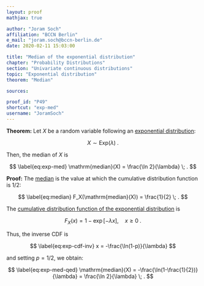 ```yaml
---
layout: proof
mathjax: true

author: "Joram Soch"
affiliation: "BCCN Berlin"
e_mail: "joram.soch@bccn-berlin.de"
date: 2020-02-11 15:03:00

title: "Median of the exponential distribution"
chapter: "Probability Distributions"
section: "Univariate continuous distributions"
topic: "Exponential distribution"
theorem: "Median"

sources:

proof_id: "P49"
shortcut: "exp-med"
username: "JoramSoch"
---
```



**Theorem:** Let $X$ be a random variable following an [exponential distribution](/D/exp.html):

$$ \label{eq:exp}
X \sim \mathrm{Exp}(\lambda) \; .
$$

Then, the median of $X$ is

$$ \label{eq:exp-med}
\mathrm{median}(X) = \frac{\ln 2}{\lambda} \; .
$$


**Proof:** The [median](/D/med.html) is the value at which the cumulative distribution function is $1/2$:

$$ \label{eq:median}
F_X(\mathrm{median}(X)) = \frac{1}{2} \; .
$$

The [cumulative distribution function of the exponential distribution](/D/exp-cdf.html) is

$$ \label{eq:exp-cdf}
F_X(x) = 1 - \exp[-\lambda x], \quad x \geq 0 \; .
$$

Thus, the inverse CDF is

$$ \label{eq:exp-cdf-inv}
x = -\frac{\ln(1-p)}{\lambda}
$$

and setting $p = 1/2$, we obtain:

$$ \label{eq:exp-med-qed}
\mathrm{median}(X) = -\frac{\ln(1-\frac{1}{2})}{\lambda} = \frac{\ln 2}{\lambda} \; .
$$